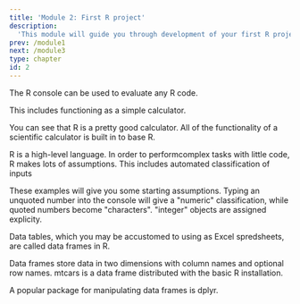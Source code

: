 ```yaml
---
title: 'Module 2: First R project'
description:
  'This module will guide you through development of your first R project'
prev: /module1
next: /module3
type: chapter
id: 2
---
```


<exercise id="0" title="Opening Rstudio" type="slides">

<slides source="chapter5_01_introduction_to_Rstudio">
</slides>

</exercise>

<exercise id="1" title="The R console">

The R console can be used to evaluate any R code.

This includes functioning as a simple calculator.

<codeblock id="02_01">
</codeblock>

You can see that R is a pretty good calculator. All of the functionality of a scientific calculator is built in to base R.

</exercise>

<exercise id="2" title="R classes">

R is a high-level language. In order to performcomplex tasks with little code, R makes lots of assumptions. This includes automated classification of inputs

<codeblock id="02_02">
</codeblock>

These examples will give you some starting assumptions. Typing an unquoted number into the console will give a "numeric" classification, while quoted numbers become "characters". "integer" objects are assigned explicity.

</exercise>


<exercise id="17" title="A Data Frame">

Data tables, which you may be accustomed to using as Excel spredsheets, are called data frames in R.

Data frames store data in two dimensions with column names and optional row names. mtcars is a data frame distributed with the basic R installation.

A popular package for manipulating data frames is dplyr.

<codeblock id="02_17">
</codeblock>

</exercise>



